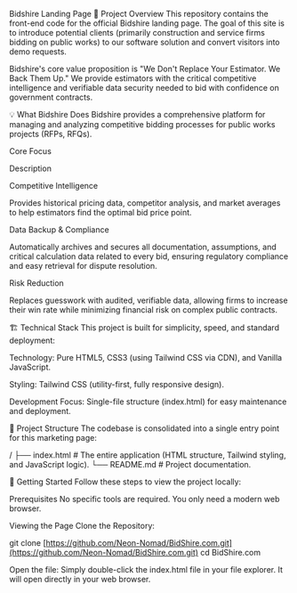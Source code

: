 Bidshire Landing Page
🎯 Project Overview
This repository contains the front-end code for the official Bidshire landing page. The goal of this site is to introduce potential clients (primarily construction and service firms bidding on public works) to our software solution and convert visitors into demo requests.

Bidshire's core value proposition is "We Don't Replace Your Estimator. We Back Them Up." We provide estimators with the critical competitive intelligence and verifiable data security needed to bid with confidence on government contracts.

💡 What Bidshire Does
Bidshire provides a comprehensive platform for managing and analyzing competitive bidding processes for public works projects (RFPs, RFQs).

Core Focus

Description

Competitive Intelligence

Provides historical pricing data, competitor analysis, and market averages to help estimators find the optimal bid price point.

Data Backup & Compliance

Automatically archives and secures all documentation, assumptions, and critical calculation data related to every bid, ensuring regulatory compliance and easy retrieval for dispute resolution.

Risk Reduction

Replaces guesswork with audited, verifiable data, allowing firms to increase their win rate while minimizing financial risk on complex public contracts.

🏗️ Technical Stack
This project is built for simplicity, speed, and standard deployment:

Technology: Pure HTML5, CSS3 (using Tailwind CSS via CDN), and Vanilla JavaScript.

Styling: Tailwind CSS (utility-first, fully responsive design).

Development Focus: Single-file structure (index.html) for easy maintenance and deployment.

📁 Project Structure
The codebase is consolidated into a single entry point for this marketing page:

/
├── index.html        # The entire application (HTML structure, Tailwind styling, and JavaScript logic).
└── README.md         # Project documentation.

🚀 Getting Started
Follow these steps to view the project locally:

Prerequisites
No specific tools are required. You only need a modern web browser.

Viewing the Page
Clone the Repository:

git clone [https://github.com/Neon-Nomad/BidShire.com.git](https://github.com/Neon-Nomad/BidShire.com.git)
cd BidShire.com

Open the file:
Simply double-click the index.html file in your file explorer. It will open directly in your web browser.
